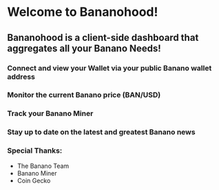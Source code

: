 # Welcome to Bananohood!

## Bananohood is a client-side dashboard that aggregates all your Banano Needs!

### Connect and view your Wallet via your public Banano wallet address

### Monitor the current Banano price (BAN/USD)

### Track your Banano Miner

### Stay up to date on the latest and greatest Banano news


### Special Thanks:
* The Banano Team
* Banano Miner
* Coin Gecko
